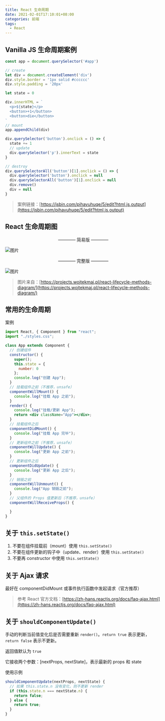 ```yaml
---
title: React 生命周期
date: 2021-02-01T17:10:01+08:00
categories: 前端
tags:
  - React
---
```


## Vanilla JS 生命周期案例

```js
const app = document.querySelector('#app')

// create
let div = document.createElement('div')
div.style.border = '1px solid #cccccc'
div.style.padding = '20px'

let state = 0

div.innerHTML = `
  <p>${state}</p>
  <button>+1</button>
  <button>die</button>
`
// mount
app.appendChild(div)

div.querySelector('button').onclick = () => {
  state += 1
  // update
  div.querySelector('p').innerText = state
}

// destroy
div.querySelectorAll('button')[1].onclick = () => {
  div.querySelector('button').onclick = null
  div.querySelectorAll('button')[1].onclick = null
  div.remove()
  div = null
}
```

> 案例链接：[https://jsbin.com/pihavuhuqe/5/edit?html,js,output](https://jsbin.com/pihavuhuqe/5/edit?html,js,output)


## React 生命周期图

<p style="text-align: center;">———— 简易版 ————</p>

![图片](../images/react-life-cycle-use.jpg)

<p style="text-align: center;">———— 完整版 ————</p>

![图片](../images/react-life-cycle-complete.jpg)

> 图片来自：[https://projects.wojtekmaj.pl/react-lifecycle-methods-diagram/](https://projects.wojtekmaj.pl/react-lifecycle-methods-diagram/)


## 常用的生命周期

案例

```jsx
import React, { Component } from "react";
import "./styles.css";

class App extends Component {
  // 创建组件
  constructor() {
    super();
    this.state = {
      number: 0
    };
    console.log("创建 App");
  }
  // 挂载组件之前（不推荐，unsafe）
  componentWillMount() {
    console.log("挂载 App 之前");
  }
  render() {
    console.log("挂载/更新 App");
    return <div className="App"></div>;
  }
  // 挂载组件之后
  componentDidMount() {
    console.log("挂载 App 完毕");
  }
  // 更新组件之前（不推荐，unsafe）
  componentWillUpdate() {
    console.log("更新 App 之前");
  }
  // 更新组件之后
  componentDidUpdate() {
    console.log("更新 App 之后");
  }
  // 销毁之前
  componentWillUnmount() {
    console.log("App 销毁之前");
  }
  // 父组件的 Props 值更新后（不推荐，unsafe）
  componentWillReceiveProps() {

  }
}
```

## 关于 `this.setState()`

1. 不要在组件挂载前（mount）使用 `this.setState()`
2. 不要在组件更新的钩子中（update、render）使用 `this.setState()`
3. 不要再 constructor 中使用 `this.setState()`

## 关于 Ajax 请求

最好在 componentDidMount 或事件执行函数中发起请求（官方推荐）

> 参考 React 官方文档：[https://zh-hans.reactjs.org/docs/faq-ajax.html](https://zh-hans.reactjs.org/docs/faq-ajax.html)

## 关于 `shouldComponentUpdate()`

手动的判断当前值变化后是否需要重新 `render()`。`return true` 表示更新，`return false` 表示不更新。

返回值默认为 `true`

它接收两个参数：[nextProps, nextState]，表示最新的 props 和 state

使用示例

```js
shouldComponentUpdate(nextProps, nextState) {
  // 如果 this.state.n 没有变化，则不更新 render
  if (this.state.n === nextState.n) {
    return false;
  } else {
    return true;
  }
}
```

